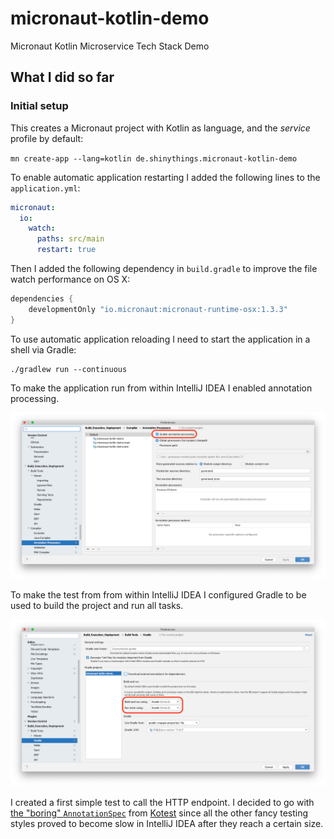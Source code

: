 # micronaut-kotlin-demo

Micronaut Kotlin Microservice Tech Stack Demo

## What I did so far

### Initial setup

This creates a Micronaut project with Kotlin as language, and the *service* profile by
default:

`mn create-app --lang=kotlin de.shinythings.micronaut-kotlin-demo`

To enable automatic application restarting I added the following lines to the `application.yml`:

```yaml
micronaut:
  io:
    watch:
      paths: src/main
      restart: true

```

Then I added the following dependency in `build.gradle` to improve the file watch performance on
OS X:

```groovy
dependencies {
    developmentOnly "io.micronaut:micronaut-runtime-osx:1.3.3"
}
```

To use automatic application reloading I need to start the application in a shell via Gradle:

```shell script
./gradlew run --continuous
```

To make the application run from within IntelliJ IDEA I enabled annotation processing.

![image](docs/images/enable_annotation_processing.png)

To make the test from from within IntelliJ IDEA I configured Gradle to be used to build the project
and run all tasks.

![image](docs/images/use_gradle_to_build_project_and_run_tasks.png)

I created a first simple test to call the HTTP endpoint. I decided to go with
[the "boring" `AnnotationSpec`](https://github.com/kotest/kotest/blob/master/doc/styles.md#annotation-spec) from
[Kotest](https://github.com/kotest/kotest) since all the other fancy testing styles proved to become slow in IntelliJ
IDEA after they reach a certain size.

